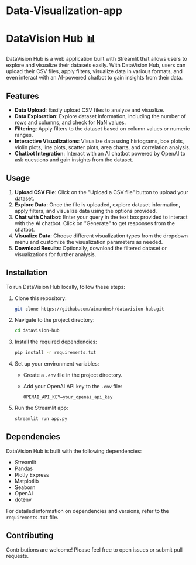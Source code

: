 # Data-Visualization-app

# DataVision Hub 📊

DataVision Hub is a web application built with Streamlit that allows users to explore and visualize their datasets easily. With DataVision Hub, users can upload their CSV files, apply filters, visualize data in various formats, and even interact with an AI-powered chatbot to gain insights from their data.

## Features

- **Data Upload**: Easily upload CSV files to analyze and visualize.
- **Data Exploration**: Explore dataset information, including the number of rows and columns, and check for NaN values.
- **Filtering**: Apply filters to the dataset based on column values or numeric ranges.
- **Interactive Visualizations**: Visualize data using histograms, box plots, violin plots, line plots, scatter plots, area charts, and correlation analysis.
- **Chatbot Integration**: Interact with an AI chatbot powered by OpenAI to ask questions and gain insights from the dataset.
  
## Usage

1. **Upload CSV File**: Click on the "Upload a CSV file" button to upload your dataset.
2. **Explore Data**: Once the file is uploaded, explore dataset information, apply filters, and visualize data using the options provided.
3. **Chat with Chatbot**: Enter your query in the text box provided to interact with the AI chatbot. Click on "Generate" to get responses from the chatbot.
4. **Visualize Data**: Choose different visualization types from the dropdown menu and customize the visualization parameters as needed.
5. **Download Results**: Optionally, download the filtered dataset or visualizations for further analysis.

## Installation

To run DataVision Hub locally, follow these steps:

1. Clone this repository:

   ```bash
   git clone https://github.com/aimandnsh/datavision-hub.git
   ```

2. Navigate to the project directory:

   ```bash
   cd datavision-hub
   ```

3. Install the required dependencies:

   ```bash
   pip install -r requirements.txt
   ```

4. Set up your environment variables:

   - Create a `.env` file in the project directory.
   - Add your OpenAI API key to the `.env` file:

     ```
     OPENAI_API_KEY=your_openai_api_key
     ```

5. Run the Streamlit app:

   ```bash
   streamlit run app.py
   ```

## Dependencies

DataVision Hub is built with the following dependencies:

- Streamlit
- Pandas
- Plotly Express
- Matplotlib
- Seaborn
- OpenAI
- dotenv

For detailed information on dependencies and versions, refer to the `requirements.txt` file.

## Contributing

Contributions are welcome! Please feel free to open issues or submit pull requests.
